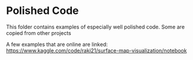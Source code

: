 # Polished Code
This folder contains examples of especially well polished code.
Some are copied from other projects

A few examples that are online are linked:
https://www.kaggle.com/code/raki21/surface-map-visualization/notebook
